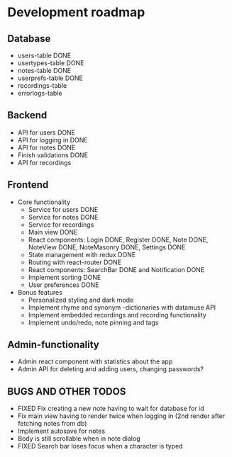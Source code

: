 # Development roadmap

## Database
- users-table DONE
- usertypes-table DONE
- notes-table DONE
- userprefs-table DONE
- recordings-table
- errorlogs-table

## Backend
- API for users DONE
- API for logging in DONE
- API for notes DONE
- Finish validations DONE
- API for recordings

## Frontend
- Core functionality
    - Service for users DONE
    - Service for notes DONE
    - Service for recordings
    - Main view DONE
    - React components: Login DONE, Register DONE, Note DONE, NoteView DONE, NoteMasonry DONE, Settings DONE
    - State management with redux DONE
    - Routing with react-router DONE
    - React components: SearchBar DONE and Notification DONE
    - Implement sorting DONE
    - User preferences DONE
- Bonus features
    - Personalized styling and dark mode
    - Implement rhyme and synonym -dictionaries with datamuse API
    - Implement embedded recordings and recording functionality
    - Implement undo/redo, note pinning and tags 
    
## Admin-functionality
- Admin react component with statistics about the app
- Admin API for deleting and adding users, changing passwords?

## BUGS AND OTHER TODOS
- FIXED Fix creating a new note having to wait for database for id
- Fix main view having to render twice when logging in (2nd render after fetching notes from db)
- Implement autosave for notes
- Body is still scrollable when in note dialog
- FIXED Search bar loses focus when a character is typed
